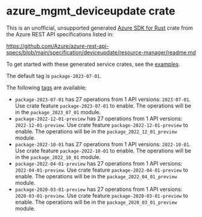 # azure_mgmt_deviceupdate crate

This is an unofficial, unsupported generated [Azure SDK for Rust](https://github.com/Azure/azure-sdk-for-rust/tree/legacy) crate from the Azure REST API specifications listed in:

https://github.com/Azure/azure-rest-api-specs/blob/main/specification/deviceupdate/resource-manager/readme.md

To get started with these generated service crates, see the [examples](https://github.com/Azure/azure-sdk-for-rust/blob/legacy/services/README.md#examples).

The default tag is `package-2023-07-01`.

The following [tags](https://github.com/Azure/azure-sdk-for-rust/blob/legacy/services/tags.md) are available:

- `package-2023-07-01` has 27 operations from 1 API versions: `2023-07-01`. Use crate feature `package-2023-07-01` to enable. The operations will be in the `package_2023_07_01` module.
- `package-2022-12-01-preview` has 27 operations from 1 API versions: `2022-12-01-preview`. Use crate feature `package-2022-12-01-preview` to enable. The operations will be in the `package_2022_12_01_preview` module.
- `package-2022-10-01` has 27 operations from 1 API versions: `2022-10-01`. Use crate feature `package-2022-10-01` to enable. The operations will be in the `package_2022_10_01` module.
- `package-2022-04-01-preview` has 27 operations from 1 API versions: `2022-04-01-preview`. Use crate feature `package-2022-04-01-preview` to enable. The operations will be in the `package_2022_04_01_preview` module.
- `package-2020-03-01-preview` has 27 operations from 1 API versions: `2020-03-01-preview`. Use crate feature `package-2020-03-01-preview` to enable. The operations will be in the `package_2020_03_01_preview` module.